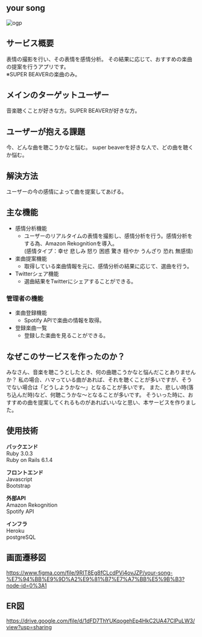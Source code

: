 ## your song
![ogp](https://user-images.githubusercontent.com/79961416/194931854-07d2f232-3c85-46ef-a5d9-3e16e06b8442.png)

## サービス概要

表情の撮影を行い、その表情を感情分析。
その結果に応じて、おすすめの楽曲の提案を行うアプリです。  
※SUPER BEAVERの楽曲のみ。

## メインのターゲットユーザー

音楽聴くことが好きな方。SUPER BEAVERが好きな方。

## ユーザーが抱える課題

今、どんな曲を聴こうかなと悩む。
super beaverを好きな人で、どの曲を聴くか悩む。

## 解決方法

ユーザーの今の感情によって曲を提案してあげる。

## 主な機能

- 感情分析機能
  - ユーザーのリアルタイムの表情を撮影し、感情分析を行う。感情分析をする為、Amazon Rekognitionを導入。  
   (感情タイプ：幸せ 悲しみ 怒り 困惑 驚き 穏やか うんざり 恐れ 無感情)
- 楽曲提案機能
  - 取得している楽曲情報を元に、感情分析の結果に応じて、選曲を行う。
- Twitterシェア機能
  - 選曲結果をTwitterにシェアすることができる。
  
### 管理者の機能

- 楽曲登録機能
  - Spotify APIで楽曲の情報を取得。
- 登録楽曲一覧
  - 登録した楽曲を見ることができる。

## なぜこのサービスを作ったのか？

みなさん、音楽を聴こうとしたとき、何の曲聴こうかなと悩んだことありませんか？
私の場合、ハマっている曲があれば、それを聴くことが多いですが、そうでない場合は「どうしようかな〜」となることが多いです。
また、悲しい時(落ち込んだ時)など、何聴こうかな〜となることが多いです。
そういった時に、おすすめの曲を提案してくれるものがあればいいなと思い、本サービスを作りました。

## 使用技術

**バックエンド**  
Ruby 3.0.3  
Ruby on Rails 6.1.4

**フロントエンド**  
Javascript  
Bootstrap

**外部API**  
Amazon Rekognition  
Spotify API

**インフラ**  
Heroku  
postgreSQL

## 画面遷移図
https://www.figma.com/file/9RIT8Eg8fCLcdPVj4ovJZP/your-song-%E7%94%BB%E9%9D%A2%E9%81%B7%E7%A7%BB%E5%9B%B3?node-id=0%3A1

## ER図
https://drive.google.com/file/d/1dFD7ThYUKqogehEp4HkC2UA47ClPuLW3/view?usp=sharing
